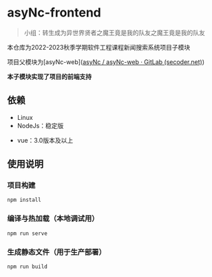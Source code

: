 # asyNc-frontend

> 小组：转生成为异世界贤者之魔王竟是我的队友之魔王竟是我的队友

本仓库为2022-2023秋季学期软件工程课程新闻搜索系统项目子模块

项目父模块为[asyNc-web]([asyNc / asyNc-web · GitLab (secoder.net)](https://gitlab.secoder.net/asyNc/asyNc-web))



**本子模块实现了项目的前端支持**



## 依赖

- Linux
- NodeJs：稳定版

* vue：3.0版本及以上



## 使用说明

### 项目构建

```
npm install
```

### 编译与热加载（本地调试用）

```
npm run serve
```

### 生成静态文件（用于生产部署）

```
npm run build
```

